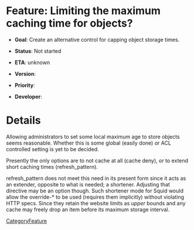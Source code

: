 # Feature: Limiting the maximum caching time for objects?

  - **Goal**: Create an alternative control for capping object storage
    times.

  - **Status**: Not started

  - **ETA**: unknown

  - **Version**:

  - **Priority**:

  - **Developer**:

# Details

Allowing administrators to set some local maximum age to store objects
seems reasonable. Whether this is some global (easily done) or ACL
controlled setting is yet to be decided.

Presently the only options are to not cache at all (cache deny), or to
extend short caching times (refresh\_pattern).

refresh\_pattern does not meet this need in its present form since it
acts as an extender, opposite to what is needed; a shortener. Adjusting
that directive may be an option though. Such shortener mode for Squid
would allow the override-\* to be used (requires them implicitly)
without violating HTTP specs. Since they retain the website limits as
*upper* bounds and any cache may freely drop an item before its maximum
storage interval.

[CategoryFeature](https://wiki.squid-cache.org/action/show/Features/MaxObjectAge/CategoryFeature#)
